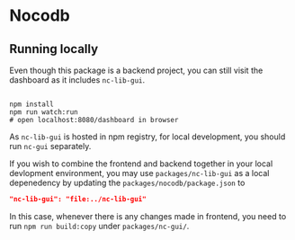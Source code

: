 # Nocodb

## Running locally

Even though this package is a backend project, you can still visit the dashboard as it includes ``nc-lib-gui``. 

```

npm install
npm run watch:run
# open localhost:8080/dashboard in browser
```

As ``nc-lib-gui`` is hosted in npm registry, for local development, you should run ``nc-gui`` separately. 

If you wish to combine the frontend and backend together in your local devlopment environment, you may use ``packages/nc-lib-gui`` as a local depenedency by updating the ``packages/nocodb/package.json`` to 

```json
"nc-lib-gui": "file:../nc-lib-gui"
```

In this case, whenever there is any changes made in frontend, you need to run ``npm run build:copy`` under ``packages/nc-gui/``.
